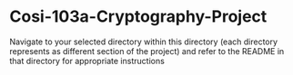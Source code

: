 # Cosi-103a-Cryptography-Project

Navigate to your selected directory within this directory (each directory represents as different section of the project) and refer to the README in that directory for appropriate instructions
